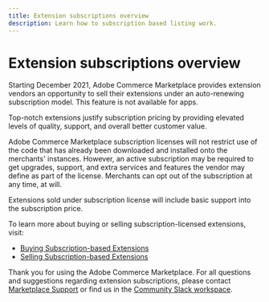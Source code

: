```yaml
---
title: Extension subscriptions overview
description: Learn how to subscription based listing work.
---
```


# Extension subscriptions overview

Starting December 2021, Adobe Commerce Marketplace provides extension vendors an opportunity to sell their extensions under an auto-renewing subscription model. This feature is not available for apps.

Top-notch extensions justify subscription pricing by providing elevated levels of quality, support, and overall better customer value.

Adobe Commerce Marketplace subscription licenses will not restrict use of the code that has already been downloaded and installed onto the merchants' instances. However, an active subscription may be required to get upgrades, support, and extra services and features the vendor may define as part of the license. Merchants can opt out of the subscription at any time, at will.

Extensions sold under subscription license will include basic support into the subscription price.

To learn more about buying or selling subscription-licensed extensions, visit:

-  [Buying Subscription-based Extensions](../subscriptions/buying-subscriptions.md)
-  [Selling Subscription-based Extensions](../subscriptions/selling-subscriptions.md)

Thank you for using the Adobe Commerce Marketplace. For all questions and suggestions regarding extension subscriptions, please contact [Marketplace Support](https://marketplacesupport.magento.com) or find us in the [Community Slack workspace](https://opensource.magento.com/slack).
